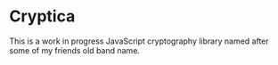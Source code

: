 # Cryptica

This is a work in progress JavaScript cryptography library named after some of my friends old band name.